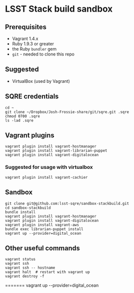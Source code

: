 LSST Stack build sandbox
========================

Prerequisites
-------------

* Vagrant 1.4.x
* Ruby 1.9.3 or greater
* the Ruby `bundler` gem
* `git` - needed to clone this repo

Suggested
---------

* VirtualBox (used by Vagrant)

SQRE credentials
----------------

    cd ~
    git clone ~/Dropbox/Josh-Frossie-share/git/sqre.git .sqre
    chmod 0700 .sqre
    ls -lad .sqre

Vagrant plugins
---------------

    vagrant plugin install vagrant-hostmanager
    vagrant plugin install vagrant-librarian-puppet
    vagrant plugin install vagrant-digitalocean

### Suggested for usage with virtualbox

    vagrant plugin install vagrant-cachier

Sandbox
-------

    git clone git@github.com:lsst-sqre/sandbox-stackbuild.git
    cd sandbox-stackbuild
    bundle install
	vagrant plugin install vagrant-hostmanager
	vagrant plugin install vagrant-digitalocean
	vagrant plugin install vagrant-aws
    bundle exec librarian-puppet install
    vagrant up --provider=digital_ocean

Other useful commands
---------------------
	vagrant status
	vagrant ssh
	vagrant ssh -- hostname
	vagrant halt  # restart with vagrant up
	vagrant destroy -f
=======
    vagrant up --provider=digital_ocean
